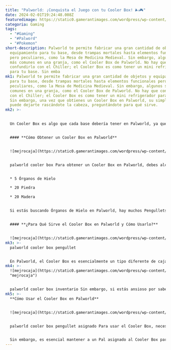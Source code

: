 ```yaml
---
title: "Palworld: ¡Conquista el Juego con tu Cooler Box! 🌬️🎮"
date: 2024-02-01T19:24:48.008Z
featuredimage: https://static0.gamerantimages.com/wordpress/wp-content/uploads/2024/02/palworld-cooler-box-2.jpg?q=50&fit=contain&w=1140&h=&dpr=1.5
categoria: Gaming
tags:
  - "#Gaming"
  - "#Palword"
  - "#Pokemon"
short-description: Palworld te permite fabricar una gran cantidad de objetos y
  equipamiento para tu base, desde trampas mortales hasta elementos funcionales
  pero peculiares, como la Mesa de Medicina Medieval. Sin embargo, algunos son
  más comunes en una granja, como el Cooler Box de Palworld. No hay que
  confundirlo con el Chiller; el Cooler Box es como tener un mini refrigerador
  para tu base. Sin emba
mk1: Palworld te permite fabricar una gran cantidad de objetos y equipamiento
  para tu base, desde trampas mortales hasta elementos funcionales pero
  peculiares, como la Mesa de Medicina Medieval. Sin embargo, algunos son más
  comunes en una granja, como el Cooler Box de Palworld. No hay que confundirlo
  con el Chiller; el Cooler Box es como tener un mini refrigerador para tu base.
  Sin embargo, una vez que obtienes un Cooler Box en Palworld, su simplicidad
  puede dejarte rascándote la cabeza, preguntándote para qué sirve.
mk2: >-
  

  Un Cooler Box es algo que cada base debería tener en Palworld, ya que es esencial para mejorarla. También ofrece algunas funciones prácticas que podrían no ser inmediatamente obvias. Afortunadamente, es bastante sencillo de usar una vez que sabes cómo hacerlo y para qué sirve.


  #### **Cómo Obtener un Cooler Box en Palworld** 


  ![mejrocaja](https://static0.gamerantimages.com/wordpress/wp-content/uploads/2024/02/palworld-cooler-box.jpg?q=50&fit=crop&w=1500&dpr=1.5 "mejrocaja")


  palworld cooler box Para obtener un Cooler Box en Palworld, debes alcanzar el nivel 13 y obtener dos puntos de tecnología para desbloquear la receta de fabricación en el menú de tecnología. Para fabricar un Cooler Box, necesitas:


  * 5 Órganos de Hielo

  * 20 Piedra

  * 20 Madera


  Si estás buscando Órganos de Hielo en Palworld, hay muchos Pengullets para recolectar cerca del área de inicio del juego. Los Pengullets también son útiles al usar el Cooler Box. Sin embargo, una vez que hayas hecho un Cooler Box y lo hayas colocado en un lugar agradable, podrías preguntarte qué hacer con él.


  #### **¿Para Qué Sirve el Cooler Box en Palworld y Cómo Usarlo?** 


  ![mejrocaja](https://static0.gamerantimages.com/wordpress/wp-content/uploads/2024/02/palworld-cooler-box-pengullet.jpg?q=50&fit=crop&w=1500&dpr=1.5 "mejrocaja")
mk3: >-
  palworld cooler box pengullet


  En Palworld, el Cooler Box es esencialmente un tipo diferente de caja de almacenamiento solo para comida. Adivinaste bien: un Cooler Box almacena comida como una caja de hielo regular. Puede almacenar hasta 10 elementos alimenticios y mantenerlos frescos, desde bayas hasta pan, ya sea cocido o crudo. De cualquier manera, es posible que notes que el temporizador junto a cada elemento alimenticio se extiende cuando se coloca en el Cooler Box, lo que significa que tú y tus Pals pueden disfrutar de un buen refrigerio durante más tiempo y antes de que se eche a perder.
mk4: >-
  ![mejrocaja](https://static0.gamerantimages.com/wordpress/wp-content/uploads/2024/02/palworld-cooler-box-inventory-2.jpg?q=50&fit=crop&w=1500&dpr=1.5
  "mejrocaja")


  palworld cooler box inventario Sin embargo, si estás ansioso por saber cómo alimentar a tus Pals en Palworld, asegúrate de no poner comida en el Cooler Box esperando que la tomen, ya que los Pals solo obtienen comida por sí mismos de la Cesta de Frutas.
mk5: >-
  **Cómo Usar el Cooler Box en Palworld** 


  ![mejrocaja](https://static0.gamerantimages.com/wordpress/wp-content/uploads/2024/02/palworld-cooler-box-pengullet-assigned.jpg?q=50&fit=crop&w=1500&dpr=1.5 "mejrocaja")


  palworld cooler box pengullet asignado Para usar el Cooler Box, necesitas uno de los Pals enfriadores de Palworld. Recoge a un Pal con la habilidad de enfriamiento, como el Pengullet, y tíralo hacia la caja para asignarlo a enfriar. Tu Pal luego usa sus poderes helados para enfriarlo, prolongando la vida útil de cualquier alimento que tengas almacenado en su interior. También puedes poner un candado de seguridad en tu Cooler Box si te preocupa que alguien robe tus delicias bien enfriadas.


  Sin embargo, es esencial mantener a un Pal asignado al Cooler Box para mantener sus efectos fríos, algo que a menudo es más fácil decirlo que hacerlo con Pals traviesos o distraídos.
---
```

